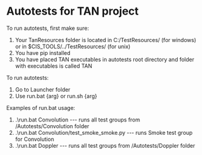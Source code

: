 # Autotests for TAN project

To run autotests, first make sure: 
1) Your TanResources folder is located in C:/TestResources/ (for windows) or in $CIS_TOOLS/../TestResources/ (for unix)
2) You have pip installed
3) You have placed TAN executables in autotests root directory and folder with executables is called TAN

To run autotests:
1) Go to Launcher folder
2) Use run.bat {arg} or run.sh {arg}

Examples of run.bat usage:
1) .\run.bat Convolution --- runs all test groups from /Autotests/Convolution folder
2) .\run.bat Convolution/test_smoke_smoke.py --- runs Smoke test group for Convolution
3) .\run.bat Doppler --- runs all test groups from /Autotests/Doppler folder
